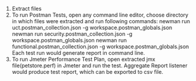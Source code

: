 1. Extract files
2. To run Postman Tests, open any command line editor, choose directory in which files were extracted and run following commands:
newman run uct.postman_collection.json -g workspace.postman_globals.json
newman run security.postman_collection.json -g workspace.postman_globals.json
newman run functional.postman_collection.json -g workspace.postman_globals.json
Each test run would generate report in command line.
3. To run Jmeter Performance Test Plan, open extracted jmx file(petstore.perf) in Jmeter and run the test. Aggregate Report listener would produce test report, which can be exported to csv file.
